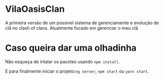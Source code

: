 # VilaOasisClan

A primeira versão de um possivel sistema de gerenciamente e evolução de clã no clash of clans. Atualmente focado em gerenciar o meu clã

# Caso queira dar uma olhadinha

Não esqueça de intalar os pacotes usando `npm install`.

E para finalmente iniciar o projeto:`ng server`, `npm start` ou `yarn start`.
